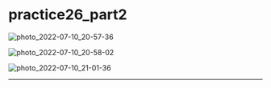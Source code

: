 # practice26_part2

![photo_2022-07-10_20-57-36](https://user-images.githubusercontent.com/108235776/178153751-b7d22205-6702-4ce6-90a1-f414e80462af.jpg)


![photo_2022-07-10_20-58-02](https://user-images.githubusercontent.com/108235776/178153581-b8cd4988-ae1a-4258-8648-04973e5e62f3.jpg)


![photo_2022-07-10_21-01-36](https://user-images.githubusercontent.com/108235776/178153586-4865c289-2aaf-4b82-b86f-daaca81d54e5.jpg)

---
